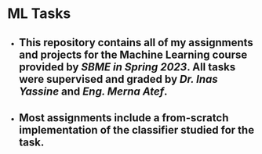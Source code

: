 # ML Tasks
- ## This repository contains all of my assignments and projects for the Machine Learning course provided by *SBME in Spring 2023*. All tasks were supervised and graded by *Dr. Inas Yassine* and *Eng. Merna Atef*. 
- ## Most assignments include a from-scratch implementation of the classifier studied for the task. 
